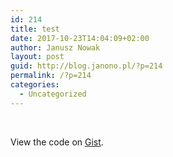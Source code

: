 ```yaml
---
id: 214
title: test
date: 2017-10-23T14:04:09+02:00
author: Janusz Nowak
layout: post
guid: http://blog.janono.pl/?p=214
permalink: /?p=214
categories:
  - Uncategorized
---
```

&nbsp;

<div class="oembed-gist">
  <noscript>
    View the code on <a href="https://gist.github.com/janusznowak/3a65214380f16b00daae76895d4a1bc7">Gist</a>.
  </noscript>
</div>